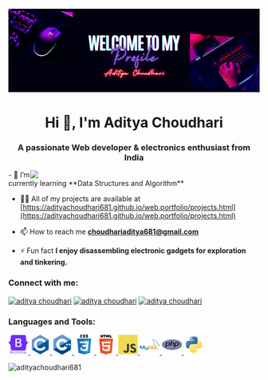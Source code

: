 ![logo](https://github.com/adityachoudhari681/adityachoudhari681/blob/main/aditya_banner.png)
<h1 align="center">Hi 👋, I'm Aditya Choudhari</h1>
<h3 align="center">A passionate Web developer & electronics enthusiast from India</h3>
<img align="right" width="460px" src="https://user-images.githubusercontent.com/81328619/213875785-400ae517-156b-4aca-a787-bac75d84c393.gif">
- 🌱 I’m currently learning **Data Structures and Algorithm**

- 👨‍💻 All of my projects are available at [https://adityachoudhari681.github.io/web.portfolio/projects.html](https://adityachoudhari681.github.io/web.portfolio/projects.html)

- 📫 How to reach me **choudhariaditya681@gmail.com**

- ⚡ Fun fact **I enjoy disassembling electronic gadgets for exploration and tinkering.**

<h3 align="left">Connect with me:</h3>
<p align="left">
<a href="https://linkedin.com/in/aditya choudhari" target="blank"><img align="center" src="https://raw.githubusercontent.com/rahuldkjain/github-profile-readme-generator/master/src/images/icons/Social/linked-in-alt.svg" alt="aditya choudhari" height="30" width="40" /></a>
<a href="https://github.com/adityachoudhari681" target="blank"><img align="center" src="https://adityachoudhari681.github.io/web.portfolio/github_logo.png" alt="aditya choudhari" height="30" width="40" /></a>  
<a href="https://mail.google.com/mail/u/0/?tab=rm&ogbl#inbox?compose=CllgCJZZzScSxHkjHQHnfGwchDcXJRqDwFZGpjRfbDQlWWMFwkrxZLXtxpVfhHNZWJgKLHjfqsq" target="blank"><img align="center" src="https://adityachoudhari681.github.io/web.portfolio/gmail_logo.png" alt="aditya choudhari" height="30" width="40" /></a>  
</p>


<h3 align="left">Languages and Tools:</h3>
<p align="left"> <a href="https://getbootstrap.com" target="_blank" rel="noreferrer"> <img src="https://raw.githubusercontent.com/devicons/devicon/master/icons/bootstrap/bootstrap-plain-wordmark.svg" alt="bootstrap" width="40" height="40"/> </a> <a href="https://www.cprogramming.com/" target="_blank" rel="noreferrer"> <img src="https://raw.githubusercontent.com/devicons/devicon/master/icons/c/c-original.svg" alt="c" width="40" height="40"/> </a> <a href="https://www.w3schools.com/cpp/" target="_blank" rel="noreferrer"> <img src="https://raw.githubusercontent.com/devicons/devicon/master/icons/cplusplus/cplusplus-original.svg" alt="cplusplus" width="40" height="40"/> </a> <a href="https://www.w3schools.com/css/" target="_blank" rel="noreferrer"> <img src="https://raw.githubusercontent.com/devicons/devicon/master/icons/css3/css3-original-wordmark.svg" alt="css3" width="40" height="40"/> </a> <a href="https://www.w3.org/html/" target="_blank" rel="noreferrer"> <img src="https://raw.githubusercontent.com/devicons/devicon/master/icons/html5/html5-original-wordmark.svg" alt="html5" width="40" height="40"/> </a> <a href="https://developer.mozilla.org/en-US/docs/Web/JavaScript" target="_blank" rel="noreferrer"> <img src="https://raw.githubusercontent.com/devicons/devicon/master/icons/javascript/javascript-original.svg" alt="javascript" width="40" height="40"/> </a> <a href="https://www.mysql.com/" target="_blank" rel="noreferrer"> <img src="https://raw.githubusercontent.com/devicons/devicon/master/icons/mysql/mysql-original-wordmark.svg" alt="mysql" width="40" height="40"/> </a> <a href="https://www.php.net" target="_blank" rel="noreferrer"> <img src="https://raw.githubusercontent.com/devicons/devicon/master/icons/php/php-original.svg" alt="php" width="40" height="40"/> </a> <a href="https://www.python.org" target="_blank" rel="noreferrer"> <img src="https://raw.githubusercontent.com/devicons/devicon/master/icons/python/python-original.svg" alt="python" width="40" height="40"/> </a> </p>

<p><img align="left" src="https://github-readme-stats.vercel.app/api/top-langs?username=adityachoudhari681&show_icons=true&locale=en&layout=compact" alt="adityachoudhari681" /></p>
